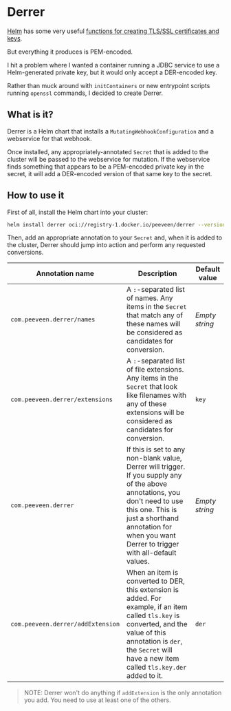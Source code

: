 # Derrer

[Helm](https://helm.sh) has some very useful [functions for creating TLS/SSL certificates and keys](https://helm.sh/docs/chart_template_guide/function_list/#cryptographic-and-security-functions).

But everything it produces is PEM-encoded.

I hit a problem where I wanted a container running a JDBC service to use a Helm-generated private key, but it would only accept a DER-encoded key.

Rather than muck around with `initContainers` or new entrypoint scripts running `openssl` commands, I decided to create Derrer.

## What is it?

Derrer is a Helm chart that installs a `MutatingWebhookConfiguration` and a webservice for that webhook.

Once installed, any appropriately-annotated `Secret` that is added to the cluster will be passed to the webservice for mutation. If the webservice finds something that appears to be a PEM-encoded private key in the secret, it will add a DER-encoded version of that same key to the secret.

## How to use it

First of all, install the Helm chart into your cluster:

```bash
helm install derrer oci://registry-1.docker.io/peeveen/derrer --version=1.1.0
```

Then, add an appropriate annotation to your `Secret` and, when it is added to the cluster, Derrer should jump into action and perform any requested conversions.

| Annotation name                   | Description                                                                                                                                                                                                                              | Default value  |
| --------------------------------- | ---------------------------------------------------------------------------------------------------------------------------------------------------------------------------------------------------------------------------------------- | -------------- |
| `com.peeveen.derrer/names`        | A `:`-separated list of names. Any items in the `Secret` that match any of these names will be considered as candidates for conversion.                                                                                                  | _Empty string_ |
| `com.peeveen.derrer/extensions`   | A `:`-separated list of file extensions. Any items in the `Secret` that look like filenames with any of these extensions will be considered as candidates for conversion.                                                                | `key`          |
| `com.peeveen.derrer`              | If this is set to any non-blank value, Derrer will trigger. If you supply any of the above annotations, you don't need to use this one. This is just a shorthand annotation for when you want Derrer to trigger with all-default values. | _Empty string_ |
| `com.peeveen.derrer/addExtension` | When an item is converted to DER, this extension is added. For example, if an item called `tls.key` is converted, and the value of this annotation is `der`, the `Secret` will have a new item called `tls.key.der` added to it.         | `der`          |

> NOTE: Derrer won't do anything if `addExtension` is the only annotation you add. You need to use at least one of the others.
